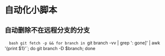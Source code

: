 
# 自动化小脚本

## 自动删除不在远程分支的分支

　`bash
 git fetch -p && for branch in `git branch -vv | grep ': gone]' | awk '{print $1}'`; do git branch -D $branch; done
 ```
